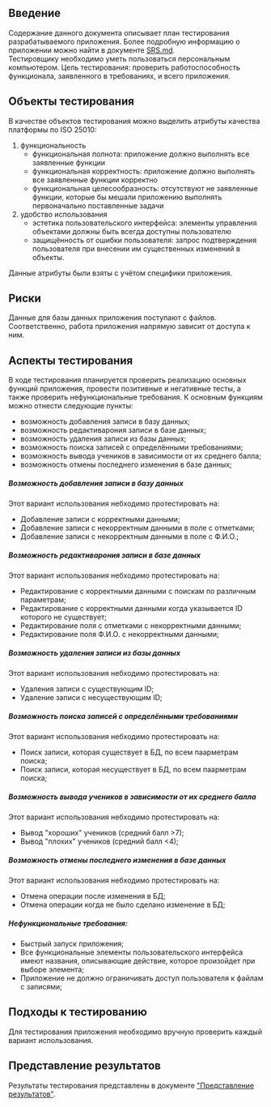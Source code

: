 ## Введение

Содержание данного документа описывает план тестирования разрабатываемого приложения. Более подробную информацию о приложении можно найти в документе [SRS.md](https://github.com/GudveN/School-Database/blob/master/Docs/ProjectDocumentation/SRS.md).  
Тестировщику необходимо уметь пользоваться персональным компьютером.
Цель тестирования: проверить работоспособность функционала, заявленного в требованиях, и всего приложения.

## Объекты тестирования

В качестве объектов тестирования можно выделить атрибуты качества платформы по ISO 25010:

1. функциональность
	+ функциональная полнота: приложение должно выполнять все заявленные функции
	+ функциональная корректность: приложение должно выполнять все заявленные функции корректно
	+ функциональная целесообразность: отсутствуют не заявленные функции, которые бы мешали приложению выполнять первоначально поставленные задачи
2. удобство использования
	+ эстетика пользовательского интерфейса: элементы управления объектами должны быть всегда доступны пользователю
	+ защищённость от ошибки пользователя: запрос подтверждения пользователя при внесении им существенных изменений в объекты.

Данные атрибуты были взяты с учётом специфики приложения.

## Риски

Данные для базы данных приложения поступают с файлов. Соответственно, работа приложения напрямую зависит от доступа к ним.

## Аспекты тестирования

В ходе тестирования планируется проверить реализацию основных функций приложения, провести позитивные и негативные тесты, а также проверить нефункциональные требования.
К основным функциям можно отнести следующие пункты:
* возможность добавления записи в базу данных;
* возможность редактиварония записи в базе данных;
* возможность удаления записи из базы данных;
* возможность поиска записей с определёнными требованиями;
* возможность вывода учеников в зависимости от их среднего балла;
* возможность отмены последнего изменения в базе данных;
 
##### Возможность добавления записи в базу данных
Этот вариант использования небходимо протестировать на:
* Добавление записи с корректными данными;
* Добавление записи с некорректным данными в поле с отметками;
* Добавление записи с некорректным данными в поле с Ф.И.О.;

##### Возможность редактиварония записи в базе данных
Этот вариант использования небходимо протестировать на:
* Редактирование с корректными данными с поискам по различным параметрам;
* Редактирование с корректными данными когда указывается ID которого не существует;
* Редактирование поля с отметками с некорректными данными;
* Редактирование поля Ф.И.О. c некорректными данными;

##### Возможность удаления записи из базы данных
Этот вариант использования небходимо протестировать на:
* Удаления записи с существующим ID;
* Удаление записи с несуществующим ID;

##### Возможность поиска записей с определёнными требованиями
Этот вариант использования небходимо протестировать на:
* Поиск записи, которая существует в БД, по всем паарметрам поиска;
* Поиск записи, которая несуществует в БД, по всем паарметрам поиска;

##### Возможность вывода учеников в зависимости от их среднего балла
Этот вариант использования небходимо протестировать на:
* Вывод "хороших" учеников (средний балл >7);
* Вывод "плохих" учеников (средний балл <4);

##### Возможность отмены последнего изменения в базе данных
Этот вариант использования небходимо протестировать на:
* Отмена операции после изменения в БД;
* Отмена операции когда не было сделано изменение в БД;

##### Нефункциональные требования:
* Быстрый запуск приложения;
* Все функциональные элементы пользовательского интерфейса имеют названия, описывающие действие, которое произойдет при выборе элемента;
* Приложение не должно ограничивать доступ пользователя к файлам с записями;

## Подходы к тестированию

Для тестирования приложения необходимо вручную проверить каждый вариант использования.

## Представление результатов

Результаты тестирования представлены в документе ["Представление результатов"](../Testing/TestResults.md).